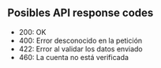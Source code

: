## Posibles API response codes

- 200: OK
- 400: Error desconocido en la petición
- 422: Error al validar los datos enviado
- 460: La cuenta no está verificada

